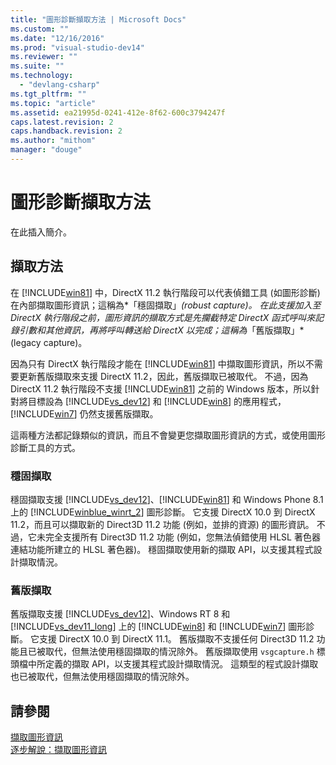 ```yaml
---
title: "圖形診斷擷取方法 | Microsoft Docs"
ms.custom: ""
ms.date: "12/16/2016"
ms.prod: "visual-studio-dev14"
ms.reviewer: ""
ms.suite: ""
ms.technology: 
  - "devlang-csharp"
ms.tgt_pltfrm: ""
ms.topic: "article"
ms.assetid: ea21995d-0241-412e-8f62-600c3794247f
caps.latest.revision: 2
caps.handback.revision: 2
ms.author: "mithom"
manager: "douge"
---
```

# 圖形診斷擷取方法
在此插入簡介。  
  
## 擷取方法  
 在 [!INCLUDE[win81](../debugger/includes/win81_md.md)] 中，DirectX 11.2 執行階段可以代表偵錯工具 \(如圖形診斷\) 在內部擷取圖形資訊；這稱為*「穩固擷取」*\(robust capture\)。  在此支援加入至 DirectX 執行階段之前，圖形資訊的擷取方式是先攔截特定 DirectX 函式呼叫來記錄引數和其他資訊，再將呼叫轉送給 DirectX 以完成；這稱為*「舊版擷取」*\(legacy capture\)。  
  
 因為只有 DirectX 執行階段才能在 [!INCLUDE[win81](../debugger/includes/win81_md.md)] 中擷取圖形資訊，所以不需要更新舊版擷取來支援 DirectX 11.2，因此，舊版擷取已被取代。  不過，因為 DirectX 11.2 執行階段不支援 [!INCLUDE[win81](../debugger/includes/win81_md.md)] 之前的 Windows 版本，所以針對將目標設為 [!INCLUDE[vs_dev12](../data-tools/includes/vs_dev12_md.md)] 和 [!INCLUDE[win8](../debugger/includes/win8_md.md)] 的應用程式，[!INCLUDE[win7](../debugger/includes/win7_md.md)] 仍然支援舊版擷取。  
  
 這兩種方法都記錄類似的資訊，而且不會變更您擷取圖形資訊的方式，或使用圖形診斷工具的方式。  
  
### 穩固擷取  
 穩固擷取支援 [!INCLUDE[vs_dev12](../data-tools/includes/vs_dev12_md.md)]、[!INCLUDE[win81](../debugger/includes/win81_md.md)] 和 Windows Phone 8.1 上的 [!INCLUDE[winblue_winrt_2](../debugger/includes/winblue_winrt_2_md.md)] 圖形診斷。  它支援 DirectX 10.0 到 DirectX 11.2，而且可以擷取新的 Direct3D 11.2 功能 \(例如，並排的資源\) 的圖形資訊。  不過，它未完全支援所有 Direct3D 11.2 功能 \(例如，您無法偵錯使用 HLSL 著色器連結功能所建立的 HLSL 著色器\)。  穩固擷取使用新的擷取 API，以支援其程式設計擷取情況。  
  
### 舊版擷取  
 舊版擷取支援 [!INCLUDE[vs_dev12](../data-tools/includes/vs_dev12_md.md)]、Windows RT 8 和 [!INCLUDE[vs_dev11_long](../data-tools/includes/vs_dev11_long_md.md)] 上的 [!INCLUDE[win8](../debugger/includes/win8_md.md)] 和 [!INCLUDE[win7](../debugger/includes/win7_md.md)] 圖形診斷。  它支援 DirectX 10.0 到 DirectX 11.1。  舊版擷取不支援任何 Direct3D 11.2 功能且已被取代，但無法使用穩固擷取的情況除外。  舊版擷取使用 `vsgcapture.h` 標頭檔中所定義的擷取 API，以支援其程式設計擷取情況。  這類型的程式設計擷取也已被取代，但無法使用穩固擷取的情況除外。  
  
## 請參閱  
 [擷取圖形資訊](../debugger/capturing-graphics-information.md)   
 [逐步解說：擷取圖形資訊](../debugger/walkthrough-capturing-graphics-information.md)